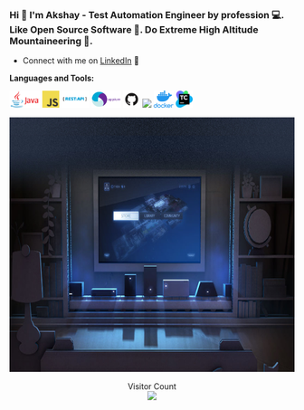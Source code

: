 ### Hi 👋 I'm Akshay - Test Automation Engineer by profession :computer:. Like Open Source Software :penguin:. Do Extreme High Altitude Mountaineering :sunrise_over_mountains:.

- Connect with me on <a href="https://www.linkedin.com/in/akshayupadhayay/">LinkedIn</a> 💼



**Languages and Tools:**  

<code><img height="30" src="https://github.com/akshayupadhayay/akshayupadhayay/blob/master/Java_logo_icon.png"></code>
<code><img height="30" src="https://raw.githubusercontent.com/github/explore/80688e429a7d4ef2fca1e82350fe8e3517d3494d/topics/javascript/javascript.png"></code>
<code><img height="30" src="https://github.com/akshayupadhayay/akshayupadhayay/blob/master/restapi.png"></code>
<code><img height="30" src="https://github.com/akshayupadhayay/akshayupadhayay/blob/master/Appium.png"></code>
<code><img height="30" src="https://github.com/akshayupadhayay/akshayupadhayay/blob/master/GitHub-Mark.png"></code>
<code><img height="30" src="https://github.com/akshayupadhayay/akshayupadhayay/blob/master/bash.png.png"></code>
<code><img height="30" src="https://github.com/akshayupadhayay/akshayupadhayay/blob/master/docker.png"></code>
<code><img height="30" src="https://github.com/akshayupadhayay/akshayupadhayay/blob/master/Teamcity_Logo.png"></code>


<img src="https://github.com/akshayupadhayay/akshayupadhayay/blob/master/linux_room.png" width="1000" height="450">


<p align="center"> 
  Visitor Count<br>
  <img src="https://profile-counter.glitch.me/{akshayupadhayay}/count.svg" />
</p>
